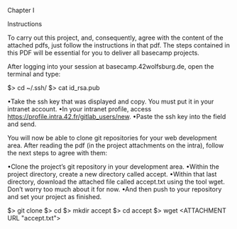 Chapter I

Instructions

To carry out this project, and, consequently, agree with the
content of the attached pdfs, just follow the instructions in that pdf.
The steps contained in this PDF will be essential for you to
deliver all basecamp projects.

After logging into your session at basecamp.42wolfsburg.de, open the terminal and
type:

$> cd ~/.ssh/
$> cat id_rsa.pub

•Take the ssh key that was displayed and copy. You must put it in your intranet
account.
•In your intranet profile, access https://profile.intra.42.fr/gitlab_users/new.
•Paste the ssh key into the field and send.

You will now be able to clone git repositories for your web development area.
After reading the pdf (in the project attachments on the intra),
follow the next steps to agree with them:

•Clone the project’s git repository in your development area.
•Within the project directory, create a new directory called accept.
•Within that last directory, download the attached file called accept.txt using the
tool wget. Don’t worry too much about it for now.
•And then push to your repository and set your project as finished.

$> git clone <URL OF YOUR REPOSITORY> <FOLDER NAME>
$> cd <FOLDER NAME>
$> mkdir accept
$> cd accept
$> wget <ATTACHMENT URL "accept.txt">
